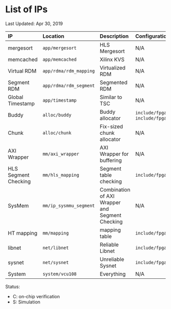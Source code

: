 # List of IPs

Last Updated: Apr 30, 2019

| IP  | Location| Description| Configurations|Status|
|:--|:--|:--|:--|:--|
|mergesort|`app/mergesort`|HLS Mergesort|N/A|N/A|
|memcached|`app/memcached`|Xilinx KVS|N/A|C|
|Virtual RDM|`app/rdma/rdm_mapping`|Virtualized RDM|N/A|C|
|Segment RDM|`app/rdma/rdm_segment`|Segmented RDM|N/A|C|
|Global Timestamp|`app/timestamp`|Similar to TSC|N/A|C|
|Buddy|`alloc/buddy`|Buddy allocator|`include/fpga/mem_common.h`, `include/fpga/axis_buddy.h`| C |
|Chunk|`alloc/chunk`|Fix-sized chunk allocator|N/A|S|
|AXI Wrapper|`mm/axi_wrapper`|AXI Wrapper for buffering|N/A|C|
|HLS Segment Checking|`mm/hls_mapping`|Segment table checking|`include/fpga/axis_sysmmu.h`|C|
|SysMem|`mm/ip_sysmmu_segment`|Combination of AXI Wrapper and Segment Checking|N/A|C|
|HT mapping|`mm/mapping`|mapping table|`include/fpga/axis_mapping.h`|C|
|libnet|`net/libnet`|Reliable Libnet|`include/fpga/axis_net.h`|S|
|sysnet|`net/sysnet`|Unreliable Sysnet|`include/fpga/axis_net.h`|C|
|System|`system/vcu108`|Everything|N/A|C|


Status:
- C: on-chip verification
- S: Simulation
